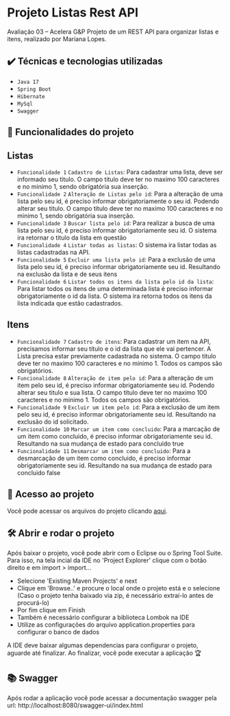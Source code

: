 # Projeto Listas Rest API
Avaliação 03 – Acelera G&P
Projeto de um REST API para organizar listas e itens, realizado por Mariana Lopes.

## ✔️ Técnicas e tecnologias utilizadas

- ``Java 17``
- ``Spring Boot``
- ``Hibernate``
- ``MySql``
- ``Swagger``

## 🔨 Funcionalidades do projeto

## Listas
- `Funcionalidade 1` `Cadastro de Listas`: Para cadastrar uma lista, deve ser informado seu titulo. O campo titulo deve ter no maximo 100 caracteres e no minimo 1, sendo obrigatória sua inserção.
- `Funcionalidade 2` `Alteração de Listas pelo id`: Para a alteração de uma lista pelo seu id, é preciso informar obrigatoriamente o seu id. Podendo alterar seu titulo. O campo titulo deve ter no maximo 100 caracteres e no minimo 1, sendo obrigatória sua inserção.
- `Funcionalidade 3` `Buscar lista pelo id`: Para realizar a busca de uma lista pelo seu id, é preciso informar obrigatoriamente seu id. O sistema ira retornar o titulo da lista em questão
- `Funcionalidade 4` `Listar todas as listas`: O sistema ira listar todas as listas cadastradas na API. 
- `Funcionalidade 5` `Excluir uma lista pelo id`: Para a exclusão de uma lista pelo seu id, é preciso informar obrigatoriamente seu id. Resultando na exclusão da lista e de seus itens
- `Funcionalidade 6` `Listar todos os itens da lista pelo id da lista`: Para listar todos os itens de uma determinada lista é preciso informar obrigatoriamente o id da lista. O sistema ira retorna todos os itens da lista indicada que estão cadastrados. 

## Itens
- `Funcionalidade 7` `Cadastro de itens`: Para cadastrar um item na API, precisamos informar seu título e o id da lista que ele vai pertencer. A Lista precisa estar previamente cadastrada no sistema. O campo titulo deve ter no maximo 100 caracteres e no minimo 1. Todos os campos são obrigatórios.
- `Funcionalidade 8` `Alteração de item pelo id`: Para a alteração de um item pelo seu id, é preciso informar obrigatoriamente seu id. Podendo alterar seu titulo e sua lista. O campo titulo deve ter no maximo 100 caracteres e no minimo 1. Todos os campos são obrigatórios.
- `Funcionalidade 9` `Excluir um item pelo id`: Para a exclusão de um item pelo seu id, é preciso informar obrigatoriamente seu id. Resultando na exclusão do id solicitado.
- `Funcionalidade 10` `Marcar um item como concluido`: Para a marcação de um item como concluido, é preciso informar obrigatoriamente seu id. Resultando na sua mudança de estado para concluido true
- `Funcionalidade 11` `Desmarcar um item como concluido`: Para a desmarcação de um item como concluido, é preciso informar obrigatoriamente seu id. Resultando na sua mudança de estado para concluido false


## 📁 Acesso ao projeto

Você pode acessar os arquivos do projeto clicando [aqui](https://github.com/MarianaLopes15/mariana-cevidanes-lopes-listas-rest-api/tree/main/src).

## 🛠️ Abrir e rodar o projeto

Após baixar o projeto, você pode abrir com o Eclipse ou o Spring Tool Suite. 
Para isso, na tela incial da IDE no 'Project Explorer' clique com o botão direito e em import > import...

- Selecione 'Existing Maven Projects' e next
- Clique em 'Browse..' e procure o local onde o projeto está e o selecione (Caso o projeto tenha baixado via zip, é necessário extraí-lo antes de procurá-lo)
- Por fim clique em Finish
- Também é necessário configurar a biblioteca Lombok na IDE
- Utilize as configurações do arquivo application.properties para configurar o banco de dados

A IDE deve baixar algumas dependencias para configurar o projeto, aguarde até finalizar. Ao finalizar, você pode executar a aplicação 🏆 

## 📚 Swagger
Após rodar a aplicação você pode acessar a documentação swagger pela url: http://localhost:8080/swagger-ui/index.html
